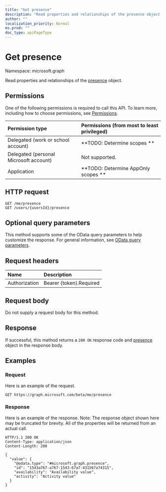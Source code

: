 ```yaml
---
title: "Get presence"
description: "Read properties and relationships of the presence object."
author: ""
localization_priority: Normal
ms.prod: ""
doc_type: apiPageType
---
```


# Get presence

Namespace: microsoft.graph

Read properties and relationships of the [presence](../resources/presence.md) object.

## Permissions
One of the following permissions is required to call this API. To learn more, including how to choose permissions, see [Permissions](/concepts/permissions-reference.md).

|Permission type|Permissions (from most to least privileged)|
|:---|:---|
|Delegated (work or school account)|**TODO: Determine scopes **|
|Delegated (personal Microsoft account)|Not supported.|
|Application|**TODO: Determine AppOnly scopes **|

## HTTP request
<!-- {
  "blockType": "ignored"
}
-->
``` http
GET /me/presence
GET /users/{usersId}/presence
```

## Optional query parameters
This method supports some of the OData query parameters to help customize the response. For general information, see [OData query parameters](/graph/query-parameters).

## Request headers
|Name|Description|
|:---|:---|
|Authorization|Bearer {token}.Required|

## Request body
Do not supply a request body for this method.

## Response
If successful, this method returns a `200 OK` response code and [presence](../resources/presence.md) object in the response body.

## Examples

### Request
Here is an example of the request.
<!-- {
  "blockType": "request",
  "name": "get_presence"
}
-->
``` http
GET https://graph.microsoft.com/beta/me/presence
```

### Response
Here is an example of the response. Note: The response object shown here may be truncated for brevity. All of the properties will be returned from an actual call.
<!-- {
  "blockType": "response",
  "truncated": true,
  "@odata.type": "microsoft.graph.presence"
}
-->
``` http
HTTP/1.1 200 OK
Content-Type: application/json
Content-Length: 200

{
  "value": {
    "@odata.type": "#microsoft.graph.presence",
    "id": "1543a767-a767-1543-67a7-431567a74315",
    "availability": "Availability value",
    "activity": "Activity value"
  }
}
```

